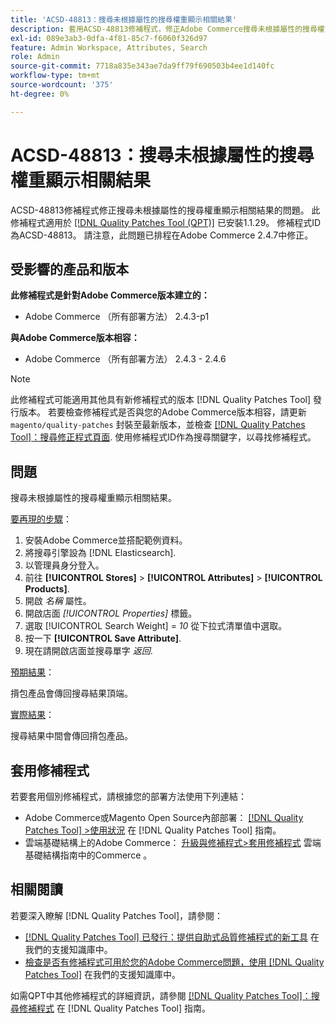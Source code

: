 ```yaml
---
title: 'ACSD-48813：搜尋未根據屬性的搜尋權重顯示相關結果'
description: 套用ACSD-48813修補程式，修正Adobe Commerce搜尋未根據屬性的搜尋權重顯示相關結果的問題。
exl-id: 089e3ab3-0dfa-4f81-85c7-f6060f326d97
feature: Admin Workspace, Attributes, Search
role: Admin
source-git-commit: 7718a835e343ae7da9ff79f690503b4ee1d140fc
workflow-type: tm+mt
source-wordcount: '375'
ht-degree: 0%

---
```


# ACSD-48813：搜尋未根據屬性的搜尋權重顯示相關結果

ACSD-48813修補程式修正搜尋未根據屬性的搜尋權重顯示相關結果的問題。 此修補程式適用於 [[!DNL Quality Patches Tool (QPT)]](/help/announcements/adobe-commerce-announcements/magento-quality-patches-released-new-tool-to-self-serve-quality-patches.md) 已安裝1.1.29。 修補程式ID為ACSD-48813。 請注意，此問題已排程在Adobe Commerce 2.4.7中修正。

## 受影響的產品和版本

**此修補程式是針對Adobe Commerce版本建立的：**

* Adobe Commerce （所有部署方法） 2.4.3-p1

**與Adobe Commerce版本相容：**

* Adobe Commerce （所有部署方法） 2.4.3 - 2.4.6

>[!NOTE]
>
>此修補程式可能適用其他具有新修補程式的版本 [!DNL Quality Patches Tool] 發行版本。 若要檢查修補程式是否與您的Adobe Commerce版本相容，請更新 `magento/quality-patches` 封裝至最新版本，並檢查 [[!DNL Quality Patches Tool]：搜尋修正程式頁面](https://experienceleague.adobe.com/tools/commerce-quality-patches/index.html). 使用修補程式ID作為搜尋關鍵字，以尋找修補程式。

## 問題

搜尋未根據屬性的搜尋權重顯示相關結果。

<u>要再現的步驟</u>：

1. 安裝Adobe Commerce並搭配範例資料。
1. 將搜尋引擎設為 [!DNL Elasticsearch].
1. 以管理員身分登入。
1. 前往 **[!UICONTROL Stores]** > **[!UICONTROL Attributes]** > **[!UICONTROL Products]**.
1. 開啟 *名稱* 屬性。
1. 開啟店面 *[!UICONTROL Properties]* 標籤。
1. 選取 [!UICONTROL Search Weight] = *10* 從下拉式清單值中選取。
1. 按一下 **[!UICONTROL Save Attribute]**.
1. 現在請開啟店面並搜尋單字 *返回*.

<u>預期結果</u>：

揹包產品會傳回搜尋結果頂端。

<u>實際結果</u>：

搜尋結果中間會傳回揹包產品。

## 套用修補程式

若要套用個別修補程式，請根據您的部署方法使用下列連結：

* Adobe Commerce或Magento Open Source內部部署： [[!DNL Quality Patches Tool] >使用狀況](https://experienceleague.adobe.com/docs/commerce-operations/tools/quality-patches-tool/usage.html) 在 [!DNL Quality Patches Tool] 指南。
* 雲端基礎結構上的Adobe Commerce： [升級與修補程式>套用修補程式](https://experienceleague.adobe.com/docs/commerce-cloud-service/user-guide/develop/upgrade/apply-patches.html) 雲端基礎結構指南中的Commerce 。

## 相關閱讀

若要深入瞭解 [!DNL Quality Patches Tool]，請參閱：

* [[!DNL Quality Patches Tool] 已發行：提供自助式品質修補程式的新工具](/help/announcements/adobe-commerce-announcements/magento-quality-patches-released-new-tool-to-self-serve-quality-patches.md) 在我們的支援知識庫中。
* [檢查是否有修補程式可用於您的Adobe Commerce問題，使用 [!DNL Quality Patches Tool]](/help/support-tools/patches-available-in-qpt-tool/check-patch-for-magento-issue-with-magento-quality-patches.md) 在我們的支援知識庫中。

如需QPT中其他修補程式的詳細資訊，請參閱 [[!DNL Quality Patches Tool]：搜尋修補程式](https://experienceleague.adobe.com/tools/commerce-quality-patches/index.html) 在 [!DNL Quality Patches Tool] 指南。
